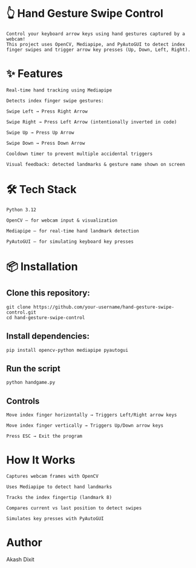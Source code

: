 # 👆 Hand Gesture Swipe Control

    Control your keyboard arrow keys using hand gestures captured by a webcam!
    This project uses OpenCV, Mediapipe, and PyAutoGUI to detect index finger swipes and trigger arrow key presses (Up, Down, Left, Right).


# ✨ Features

    Real-time hand tracking using Mediapipe

    Detects index finger swipe gestures:

    Swipe Left → Press Right Arrow

    Swipe Right → Press Left Arrow (intentionally inverted in code)

    Swipe Up → Press Up Arrow

    Swipe Down → Press Down Arrow

    Cooldown timer to prevent multiple accidental triggers

    Visual feedback: detected landmarks & gesture name shown on screen


# 🛠️ Tech Stack

    Python 3.12

    OpenCV – for webcam input & visualization

    Mediapipe – for real-time hand landmark detection

    PyAutoGUI – for simulating keyboard key presses


# 📦 Installation

## Clone this repository:

    git clone https://github.com/your-username/hand-gesture-swipe-control.git
    cd hand-gesture-swipe-control


## Install dependencies:

    pip install opencv-python mediapipe pyautogui


## Run the script 

    python handgame.py

## Controls

    Move index finger horizontally → Triggers Left/Right arrow keys

    Move index finger vertically → Triggers Up/Down arrow keys

    Press ESC → Exit the program



# How It Works

    Captures webcam frames with OpenCV

    Uses Mediapipe to detect hand landmarks

    Tracks the index fingertip (landmark 8)

    Compares current vs last position to detect swipes

    Simulates key presses with PyAutoGUI

# Author
Akash Dixit
